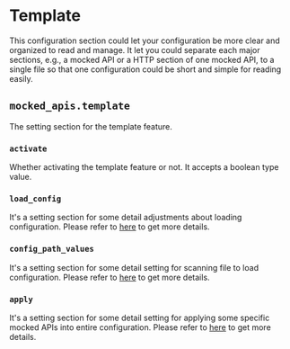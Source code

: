 # Template

This configuration section could let your configuration be more clear and organized to read and manage. It let you could
separate each major sections, e.g., a mocked API or a HTTP section of one mocked API, to a single file so that one configuration
could be short and simple for reading easily.


## ``mocked_apis.template``

The setting section for the template feature.


### ``activate``

Whether activating the template feature or not. It accepts a boolean type value.


### ``load_config``

It's a setting section for some detail adjustments about loading configuration. Please refer to 
[here](/configure-references/mocked-apis/template/load) to get more details.


### ``config_path_values``

It's a setting section for some detail setting for scanning file to load configuration. Please refer to 
[here](/configure-references/mocked-apis/template/config_path_values) to get more details.


### ``apply``

It's a setting section for some detail setting for applying some specific mocked APIs into entire configuration. Please
refer to [here](/configure-references/mocked-apis/template/apply) to get more details.
